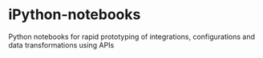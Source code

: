 # iPython-notebooks
Python notebooks for rapid prototyping of integrations, configurations and data transformations using APIs
